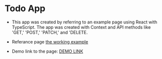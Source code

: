 # Todo App

- This app was created by referring to an example page using React with TypeScript. The app was created with Context and API methods like 'GET,' 'POST,' 'PATCH,' and 'DELETE.

- Referance page [the working example](https://mate-academy.github.io/react_todo-app-with-api/)

- Demo link to the page: [DEMO LINK](https://Pa1eOrc.github.io/todo_app/)
